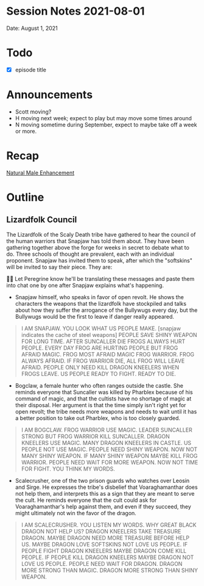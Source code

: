 # Session Notes 2021-08-01

Date: August 1, 2021

# Todo

- [x]  episode title

# Announcements

- Scott moving?
- H moving next week; expect to play but may move some times around
- N moving sometime during September, expect to maybe take off a week or more.

# Recap

[Natural Male Enhancement](../Adventure%20Log/%F0%9F%90%88%20Natural%20Male%20Enhancement.md) 

# Outline

## Lizardfolk Council

The Lizardfolk of the Scaly Death tribe have gathered to hear the council of the human warriors that Snapjaw has told them about. They have been gathering together above the forge for weeks in secret to debate what to do. Three schools of thought are prevalent, each with an individual proponent. Snapjaw has invited them to speak, after which the "softskins" will be invited to say their piece. They are:

<aside>
👂🏻 Let Peregrine know he'll be translating these messages and paste them into chat one by one after Snapjaw explains what's happening.

</aside>

- Snapjaw himself, who speaks in favor of open revolt. He shows the characters the weapons that the lizardfolk have stockpiled and talks about how they suffer the arrogance of the Bullywugs every day, but the Bullywugs would be the first to leave if danger really appeared.

> I AM SNAPJAW. YOU LOOK WHAT US PEOPLE MAKE. [snapjaw indicates the cache of steel weapons] PEOPLE SAVE SHINY WEAPON FOR LONG TIME. AFTER SUNCALLER DIE FROGS ALWAYS HURT PEOPLE. EVERY DAY FROG ARE HURTING PEOPLE BUT FROG AFRAID MAGIC. FROG MOST AFRAID MAGIC FROG WARRIOR. FROG ALWAYS AFRAID. IF FROG WARRIOR DIE, ALL FROG WILL LEAVE AFRAID. PEOPLE ONLY NEED KILL DRAGON KNEELERS WHEN FROGS LEAVE. US PEOPLE READY TO FIGHT. READY TO DIE.
> 
- Bogclaw, a female hunter who often ranges outside the castle. She reminds everyone that Suncaller was killed by Pharblex because of his command of magic, and that the cultists have no shortage of magic at their disposal. Her argument is that the time simply isn't right yet for open revolt; the tribe needs more weapons and needs to wait until it has a better position to take out Pharblex, who is too closely guarded.

> I AM BOGCLAW. FROG WARRIOR USE MAGIC. LEADER SUNCALLER STRONG BUT FROG WARRIOR KILL SUNCALLER. DRAGON KNEELERS USE MAGIC. MANY DRAGON KNEELERS IN CASTLE. US PEOPLE NOT USE MAGIC. PEOPLE NEED SHINY WEAPON. NOW NOT MANY SHINY WEAPON. IF MANY SHINY WEAPON MAYBE KILL FROG WARRIOR. PEOPLE NEED WAIT FOR MORE WEAPON. NOW NOT TIME FOR FIGHT. YOU THINK MY WORDS.
> 
- Scalecrusher, one of the two prison guards who watches over Leosin and Sirge. He expresses the tribe's disbelief that Voaraghamanthar does not help them, and interprets this as a sign that they are meant to serve the cult. He reminds everyone that the cult could ask for Voaraghamanthar's help against them, and even if they succeed, they might ultimately not win the favor of the dragon.

> I AM SCALECRUSHER. YOU LISTEN MY WORDS. WHY GREAT BLACK DRAGON NOT HELP US? DRAGON KNEELERS TAKE TREASURE DRAGON. MAYBE DRAGON NEED MORE TREASURE BEFORE HELP US. MAYBE DRAGON LOVE SOFTSKINS NOT LOVE US PEOPLE. IF PEOPLE FIGHT DRAGON KNEELERS MAYBE DRAGON COME KILL PEOPLE. IF PEOPLE KILL DRAGON KNEELERS MAYBE DRAGON NOT LOVE US PEOPLE. PEOPLE NEED WAIT FOR DRAGON. DRAGON MORE STRONG THAN MAGIC. DRAGON MORE STRONG THAN SHINY WEAPON.
>